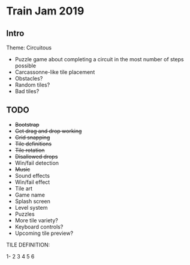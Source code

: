 # Train Jam 2019

## Intro

Theme: Circuitous

* Puzzle game about completing a circuit in the most number of steps possible
* Carcassonne-like tile placement
* Obstacles?
* Random tiles?
* Bad tiles?

## TODO

* ~~Bootstrap~~
* ~~Get drag and drop working~~
* ~~Grid snapping~~
* ~~Tile definitions~~
* ~~Tile rotation~~
* ~~Disallowed drops~~
* Win/fail detection
* ~~Music~~
* Sound effects
* Win/fail effect
* Tile art
* Game name
* Splash screen
* Level system
* Puzzles
* More tile variety?
* Keyboard controls?
* Upcoming tile preview?


TILE DEFINITION:


1-
2
3
4
5
6